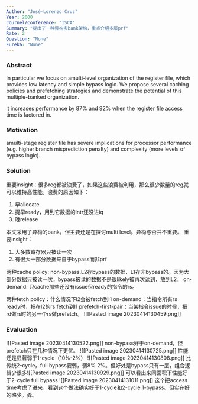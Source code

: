 ```yaml
---
Author: "José-Lorenzo Cruz"
Year: 2000
Journel/Conference: "ISCA"
Summary: "提出了一种异构多bank架构，重点介绍多层prf"
Rate: 2
Question: "None"
Eureka: "None"
---
```

### Abstract
In particular we focus on amulti-level organization of the register file, which provides low latency and simple bypass logic. We propose several caching policies and prefetching strategies and demonstrate the potential of this multiple-banked organization.

it increases performance by 87% and 92% when the register file access time is factored in.

### Motivation
 amulti-stage register file has severe implications for processor performance (e.g. higher branch misprediction penalty) and complexity (more levels of bypass logic).
### Solution
重要insight：很多reg都被浪费了，如果这些浪费被利用，那么很少数量的reg就可以维持高性能。浪费的原因如下：
1. 早allocate
2. 提早ready，用到它数据的intr还没进iq
3. 晚release

本文采用了异构的bank，但主要还是在探讨multi level。异构与否并不重要。
重要insight：
1. 大多数寄存器只被读一次
2. 有很大一部分数据来自于bypass而非prf

两种cache policy:
non-bypass.L2存bypass的数据，L1存非bypass的。因为大部分数据只被读一次，bypass被读的数据不是很likely被再次读到，放到L2。
on-demand: 只cache那些还没有issue但ready的指令的rs。

两种fetch policy：什么情况下l2会被fetch到l1
on-demand：当指令所有rs ready时，把在l2的rs fetch到l1
prefetch-first-pair：当某指令issue的时候，把rd做rs时的另一个rs做prefetch。
![[Pasted image 20230414130459.png]]


### Evaluation
![[Pasted image 20230414130522.png]]
non-bypass好于on-demand，但prefetch只在几种情况下更优。
![[Pasted image 20230414130725.png]]
性能还是显著弱于1-cycle（10%-2%）
![[Pasted image 20230414130808.png]]
比传统2-cycle，full bypass要弱，弱8% 2%。但好处是bypass只有一层，组合逻辑少很多![[Pasted image 20230414130929.png]]
可以看出来同面积下性能好于2-cycle full bypass
![[Pasted image 20230414131011.png]]
这个把access time考虑了进来，看到这个做法确实好于1-cycle和2-cycle 1-bypass。但实在好的略少。孬。